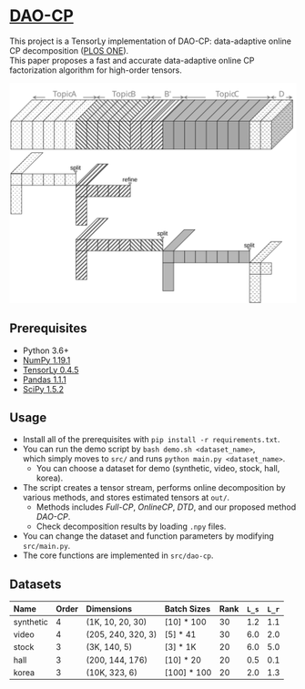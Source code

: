 # [DAO-CP](https://datalab.snu.ac.kr/dao-cp/)
This project is a TensorLy implementation of DAO-CP: data-adaptive online CP decomposition ([PLOS ONE](https://journals.plos.org/plosone/)). <br>
This paper proposes a fast and accurate data-adaptive online CP factorization algorithm for high-order tensors. 

![overview](docs/overview.svg)

## Prerequisites
- Python 3.6+
- [NumPy 1.19.1](https://numpy.org)
- [TensorLy 0.4.5](http://tensorly.org)
- [Pandas 1.1.1](https://pandas.pydata.org/)
- [SciPy 1.5.2](https://www.scipy.org/)

## Usage
* Install all of the prerequisites with `pip install -r requirements.txt`.
* You can run the demo script by `bash demo.sh <dataset_name>`, <br>
which simply moves to `src/` and runs `python main.py <dataset_name>`.
  * You can choose a dataset for demo (synthetic, video, stock, hall, korea).
* The script creates a tensor stream, performs online decomposition by various methods, and stores estimated tensors at `out/`.
  * Methods includes *Full-CP*, *OnlineCP*, *DTD*, and our proposed method *DAO-CP*.
  * Check decomposition results by loading `.npy` files.
* You can change the dataset and function parameters by modifying `src/main.py`.
* The core functions are implemented in `src/dao-cp`.

## Datasets
| Name | Order | Dimensions | Batch Sizes | Rank | `L_s` | `L_r` |
|:--|:--|:--|:--|:--|:--|:--|
| synthetic	| 4 | (1K, 10, 20, 30) 		| [10] * 100 	| 30 | 1.2 | 1.1 |
| video		| 4 | (205, 240, 320, 3) 	| [5] * 41 		| 30 | 6.0 | 2.0 |
| stock 	| 3 | (3K, 140, 5) 			| [3] * 1K	 	| 20 | 6.0 | 5.0 |
| hall		| 3 | (200, 144, 176) 		| [10] * 20 	| 20 | 0.5 | 0.1 |
| korea 	| 3 | (10K, 323, 6) 		| [100] * 100	| 20 | 2.0 | 1.3 |
